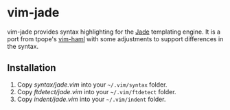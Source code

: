 vim-jade
===

vim-jade provides syntax highlighting for the [Jade][jade] templating engine. It
is a port from tpope's [vim-haml][vh] with some adjustments to support
differences in the syntax.

Installation
---

1. Copy *syntax/jade.vim* into your `~/.vim/syntax` folder.
2. Copy *ftdetect/jade.vim* into your `~/.vim/ftdetect` folder.
3. Copy *indent/jade.vim* into your `~/.vim/indent` folder.


[jade]: https://github.com/visionmedia/jade
[vh]: https://github.com/tpope/vim-haml
